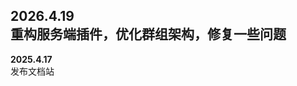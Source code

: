****2026.4.19****  
  重构服务端插件，优化群组架构，修复一些问题  
----------------------------------------
****2025.4.17****  
  发布文档站  
